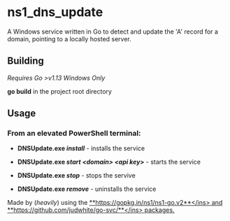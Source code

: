 # **ns1_dns_update**

A Windows service written in Go to detect and update the 'A' record for a domain, pointing to a locally hosted server.

## **Building**
*Requires Go >v1.13*
*Windows Only*

**go build** in the project root directory

## **Usage**

### From an elevated PowerShell terminal:

* **DNSUpdate.exe *install*** - installs the service
* **DNSUpdate.exe *start \<domain> \<api key>*** - starts the service

* **DNSUpdate.exe *stop*** - stops the servive
* **DNSUpdate.exe *remove*** - uninstalls the service


Made by (*heavily*) using the <ins>**https://gopkg.in/ns1/ns1-go.v2**</ins> and <ins>**https://github.com/judwhite/go-svc/**</ins> packages.
